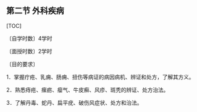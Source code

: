 ## 第二节  外科疾病

[TOC]

〔自学时数〕4学时

〔面授时数〕2学时

〔目的要求〕

1．掌握疔疮、乳痈、肠痈、扭伤等病证的病因病机、辨证和处方，了解其方义。

2．熟悉痔疮、瘰疬、瘿气、牛皮癣、风疹、斑秃的辨证、处方治法。

3．了解丹毒、蛇丹、扁平疣、破伤风症状、处方和治法。
